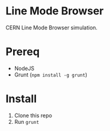 # Line Mode Browser

CERN Line Mode Browser simulation. 

# Prereq

- NodeJS
- Grunt (`npm install -g grunt`)

# Install

1. Clone this repo
2. Run `grunt`
